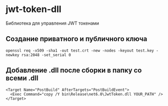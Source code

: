 # jwt-token-dll
Библиотека для управления JWT токенами

## Создание приватного и публичного ключа
```ShellSession
openssl req -x509 -sha1 -out test.crt -new -nodes -keyout test.key -newkey rsa:2048 -set_serial 0
```

## Добавление .dll после сборки в папку со всеми .dll

```
<Target Name="PostBuild" AfterTargets="PostBuildEvent">
  <Exec Command="copy /Y bin\Release\net6.0\JwtToken.dll YOUR_PATH" />
</Target>
```
